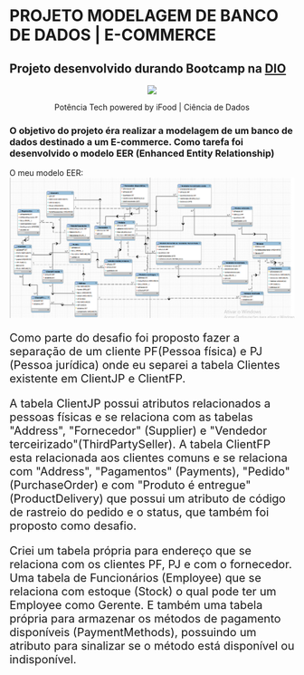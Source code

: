# PROJETO MODELAGEM DE BANCO DE DADOS | E-COMMERCE

## Projeto desenvolvido durando Bootcamp na [DIO](https://web.dio.me/) <br> 

<div style="display: flex; justify-content: center; align-items: center">
<img src="https://hermes.dio.me/tracks/f5dba255-da18-427a-a02a-ca11a339c1cd.png" style="max-width: 50"> 
</div>
<p align="center">
Potência Tech powered by iFood | Ciência de Dados
</p>

### O objetivo do projeto éra realizar a modelagem de um banco de dados destinado a um E-commerce. Como tarefa foi desenvolvido o modelo EER (Enhanced Entity Relationship)

O meu modelo EER:
<img src='modelo EER ecommerce 1.png'>

<p style="font-size: 20px">
Como parte do desafio foi proposto fazer a separação de um cliente PF(Pessoa física) e PJ (Pessoa jurídica) onde eu separei a tabela Clientes existente em ClientJP e ClientFP. 
</p>
<p style="font-size: 20px">
A tabela ClientJP possui atributos relacionados a pessoas físicas e se relaciona com as tabelas "Address", "Fornecedor" (Supplier) e "Vendedor terceirizado"(ThirdPartySeller).
A tabela ClientFP esta relacionada aos clientes comuns e se relaciona com "Address", "Pagamentos" (Payments), "Pedido" (PurchaseOrder) e com "Produto é entregue" (ProductDelivery) que possui um atributo de código de rastreio do pedido e o status, que também foi proposto como desafio.
</p>
<p style="font-size: 20px">
Criei um tabela própria para endereço que se relaciona com os clientes PF, PJ e com o fornecedor.
Uma tabela de Funcionários (Employee) que se relaciona com estoque (Stock) o qual pode ter um Employee como Gerente.
E também uma tabela própria para armazenar os métodos de pagamento disponíveis (PaymentMethods), possuindo um atributo para sinalizar se o método está disponível ou indisponível.
</p>